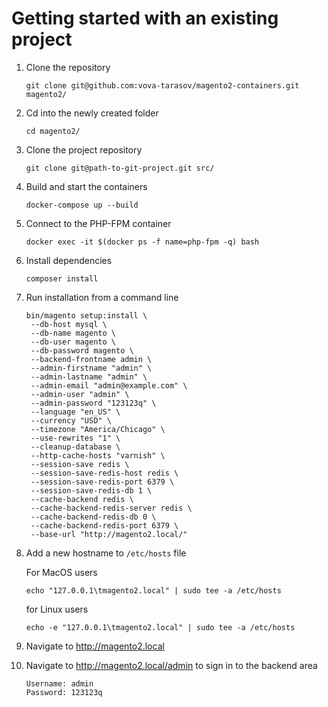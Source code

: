 # Getting started with an existing project

1. Clone the repository
    ```
    git clone git@github.com:vova-tarasov/magento2-containers.git magento2/
    ```
2. Cd into the newly created folder
    ```shell script
    cd magento2/
    ``` 
3. Clone the project repository
    ```
    git clone git@path-to-git-project.git src/
    ```
3. Build and start the containers 
    ```shell script
   docker-compose up --build 
    ```
4. Connect to the PHP-FPM container
    ```shell script
   docker exec -it $(docker ps -f name=php-fpm -q) bash
    ```
5. Install dependencies
   ```shell script
   composer install
   ```
6. Run installation from a command line
    ```shell script
   bin/magento setup:install \
     --db-host mysql \
     --db-name magento \
     --db-user magento \
     --db-password magento \
     --backend-frontname admin \
     --admin-firstname "admin" \
     --admin-lastname "admin" \
     --admin-email "admin@example.com" \
     --admin-user "admin" \
     --admin-password "123123q" \
     --language "en_US" \
     --currency "USD" \
     --timezone "America/Chicago" \
     --use-rewrites "1" \
     --cleanup-database \
     --http-cache-hosts "varnish" \
     --session-save redis \
     --session-save-redis-host redis \
     --session-save-redis-port 6379 \
     --session-save-redis-db 1 \
     --cache-backend redis \
     --cache-backend-redis-server redis \
     --cache-backend-redis-db 0 \
     --cache-backend-redis-port 6379 \
     --base-url "http://magento2.local/"
    ```
7. Add a new hostname to `/etc/hosts` file

    For MacOS users 
   ```shell script
   echo "127.0.0.1\tmagento2.local" | sudo tee -a /etc/hosts 
   ```

    for Linux users
   ```shell script
   echo -e "127.0.0.1\tmagento2.local" | sudo tee -a /etc/hosts 
   ```

8. Navigate to http://magento2.local

9. Navigate to http://magento2.local/admin to sign in to the backend area
    ```
    Username: admin
    Password: 123123q 
    ```

